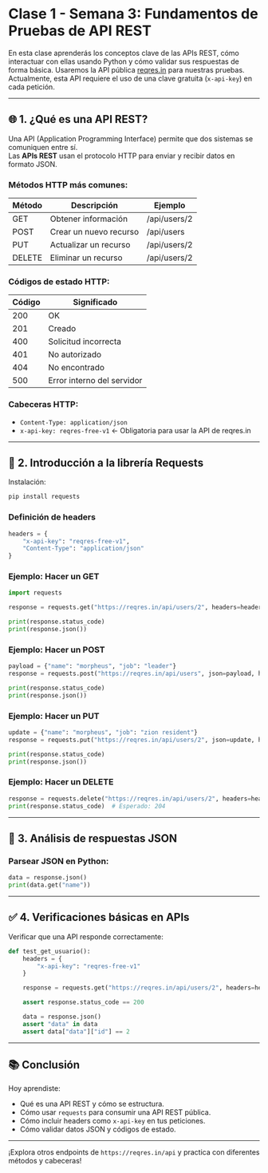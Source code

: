 
# Clase 1 - Semana 3: Fundamentos de Pruebas de API REST

En esta clase aprenderás los conceptos clave de las APIs REST, cómo interactuar con ellas usando Python y cómo validar sus respuestas de forma básica. Usaremos la API pública [reqres.in](https://reqres.in/) para nuestras pruebas. Actualmente, esta API requiere el uso de una clave gratuita (`x-api-key`) en cada petición.

---

## 🌐 1. ¿Qué es una API REST?

Una API (Application Programming Interface) permite que dos sistemas se comuniquen entre sí.  
Las **APIs REST** usan el protocolo HTTP para enviar y recibir datos en formato JSON.

### Métodos HTTP más comunes:

| Método | Descripción             | Ejemplo                     |
|--------|-------------------------|-----------------------------|
| GET    | Obtener información     | /api/users/2                |
| POST   | Crear un nuevo recurso  | /api/users                  |
| PUT    | Actualizar un recurso   | /api/users/2                |
| DELETE | Eliminar un recurso     | /api/users/2                |

### Códigos de estado HTTP:

| Código | Significado                    |
|--------|--------------------------------|
| 200    | OK                             |
| 201    | Creado                         |
| 400    | Solicitud incorrecta           |
| 401    | No autorizado                  |
| 404    | No encontrado                  |
| 500    | Error interno del servidor     |

### Cabeceras HTTP:

- `Content-Type: application/json`
- `x-api-key: reqres-free-v1` ← Obligatoria para usar la API de reqres.in

---

## 📡 2. Introducción a la librería Requests

Instalación:

```bash
pip install requests
```

### Definición de headers

```python
headers = {
    "x-api-key": "reqres-free-v1",
    "Content-Type": "application/json"
}
```

### Ejemplo: Hacer un GET

```python
import requests

response = requests.get("https://reqres.in/api/users/2", headers=headers)

print(response.status_code)
print(response.json())
```

### Ejemplo: Hacer un POST

```python
payload = {"name": "morpheus", "job": "leader"}
response = requests.post("https://reqres.in/api/users", json=payload, headers=headers)

print(response.status_code)
print(response.json())
```

### Ejemplo: Hacer un PUT

```python
update = {"name": "morpheus", "job": "zion resident"}
response = requests.put("https://reqres.in/api/users/2", json=update, headers=headers)

print(response.status_code)
print(response.json())
```

### Ejemplo: Hacer un DELETE

```python
response = requests.delete("https://reqres.in/api/users/2", headers=headers)
print(response.status_code)  # Esperado: 204
```

---

## 🧾 3. Análisis de respuestas JSON

### Parsear JSON en Python:

```python
data = response.json()
print(data.get("name"))
```

---

## ✅ 4. Verificaciones básicas en APIs

Verificar que una API responde correctamente:

```python
def test_get_usuario():
    headers = {
        "x-api-key": "reqres-free-v1"
    }

    response = requests.get("https://reqres.in/api/users/2", headers=headers)

    assert response.status_code == 200

    data = response.json()
    assert "data" in data
    assert data["data"]["id"] == 2
```

---

## 📚 Conclusión

Hoy aprendiste:

- Qué es una API REST y cómo se estructura.
- Cómo usar `requests` para consumir una API REST pública.
- Cómo incluir headers como `x-api-key` en tus peticiones.
- Cómo validar datos JSON y códigos de estado.

---

¡Explora otros endpoints de `https://reqres.in/api` y practica con diferentes métodos y cabeceras!
